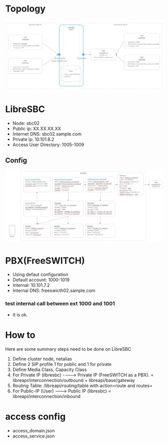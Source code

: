 # Topology

![image](./images/topology1.jpg)

# LibreSBC

* Node: sbc02
* Public ip: XX.XX.XX.XX
* Internet DNS: sbc02.sample.com
* Private ip: 10.101.8.2
* Access User Directory: 1005-1009

## Config

![image](./images/config.jpg)

# PBX(FreeSWITCH)

* Using defaut configuration
* Default account: 1000-1019
* Internal: 10.101.7.2
* Internal DNS: freeswicth02.sample.com

### test internal call between ext 1000 and 1001

* It is ok.

# How to

Here are some summary steps need to be done on LibreSBC

1. Define cluster node, netalias
2. Define 2 SIP profile 1 for public and 1 for private
3. Define Media Class, Capacity Class
4. For Private IP (libresbc) ----> Private IP (FreeSWITCH as a PBX). = libreapi/interconnection/outbound + libreapi/base/gateway
5. Routing Table: /libreapi/routing/table with action=route and routes=<outbound-connection-in-step-4>
6. For Public-IP (User) ---> Public IP (libresbc) = libreapi/interconnection/inbound

# access config

* access_domain.json
* access_service.json
